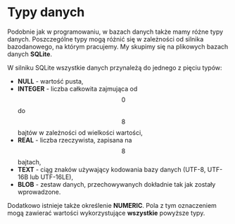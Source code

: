 # Typy danych

Podobnie jak w programowaniu, w bazach danych także mamy różne typy danych. Poszczególne typy mogą różnić się w zależności od silnika bazodanowego, na którym pracujemy. My skupimy się na plikowych bazach danych **SQLite**.

W silniku SQLite wszystkie danych przynależą do jednego z pięciu typów:

- **NULL** - wartość pusta,
- **INTEGER** - liczba całkowita zajmująca od $$0$$ do $$8$$ bajtów w zależności od wielkości wartości,
- **REAL** - liczba rzeczywista, zapisana na $$8$$ bajtach,
- **TEXT** - ciąg znaków używający kodowania bazy danych (UTF-8, UTF-16B lub UTF-16LE),
- **BLOB** - zestaw danych, przechowywanych dokładnie tak jak zostały wprowadzone.

Dodatkowo istnieje także określenie **NUMERIC**. Pola z tym oznaczeniem mogą zawierać wartości wykorzystujące **wszystkie** powyższe typy.